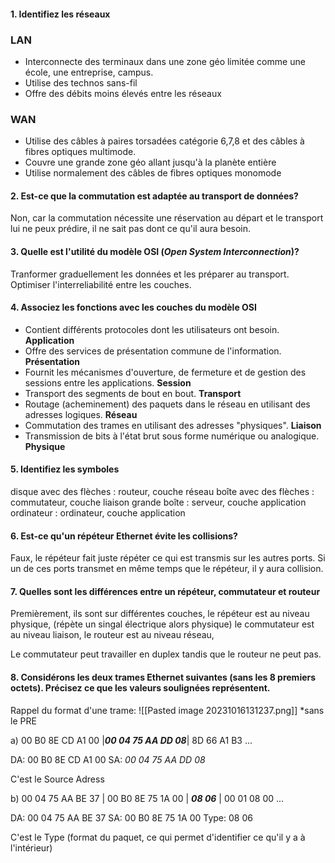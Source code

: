 #### 1. Identifiez les réseaux
### LAN
- Interconnecte des terminaux dans une zone géo limitée comme une école, une entreprise, campus.
- Utilise des technos sans-fil
- Offre des débits moins élevés entre les réseaux
### WAN
- Utilise des câbles à paires torsadées catégorie 6,7,8 et des câbles à fibres optiques multimode.
- Couvre une grande zone géo allant jusqu'à la planète entière
- Utilise normalement des câbles de fibres optiques monomode
#### 2. Est-ce que la commutation est adaptée au transport de données?
Non, car la commutation nécessite une réservation au départ et le transport lui ne peux prédire, il ne sait pas dont ce qu'il aura besoin.
#### 3. Quelle est l'utilité du modèle OSI (*Open System Interconnection*)?
Tranformer graduellement les données et les préparer au transport. Optimiser l'interreliabilité entre les couches.
#### 4. Associez les fonctions avec les couches du modèle OSI
- Contient différents protocoles dont les utilisateurs ont besoin.
**Application**
- Offre des services de présentation commune de l'information.
**Présentation**
- Fournit les mécanismes d'ouverture, de fermeture et de gestion des sessions entre les applications.
**Session**
- Transport des segments de bout en bout.
**Transport**
- Routage (acheminement) des paquets dans le réseau en utilisant des adresses logiques.
**Réseau**
- Commutation des trames en utilisant des adresses "physiques".
**Liaison**
- Transmission de bits à l'état brut sous forme numérique ou analogique.
**Physique**

#### 5. Identifiez les symboles
disque avec des flèches : routeur, couche réseau
boîte avec des flèches : commutateur, couche liaison 
grande boîte : serveur, couche application
ordinateur : ordinateur, couche application

#### 6. Est-ce qu'un répéteur Ethernet évite les collisions?
Faux, le répéteur fait juste répéter ce qui est transmis sur les autres ports. Si un de ces ports transmet en même temps que le répéteur, il y aura collision.

#### 7. Quelles sont les différences entre un répéteur, commutateur et routeur

Premièrement, ils sont sur différentes couches,
le répéteur est au niveau physique, (répète un singal électrique alors physique)
le commutateur est au niveau liaison, 
le routeur est au niveau réseau,

Le commutateur peut travailler en duplex tandis que le routeur ne peut pas.
#### 8. Considérons les deux trames Ethernet suivantes (sans les 8 premiers octets). Précisez ce que les valeurs soulignées représentent.

Rappel du format d'une trame:
![[Pasted image 20231016131237.png]]
*sans le PRE

a) 00 B0 8E CD A1 00 |***00 04 75 AA DD 08***| 8D 66 A1 B3 ...

DA: 00 B0 8E CD A1 00
SA: *00 04 75 AA DD 08*

C'est le Source Adress

b) 00 04 75 AA BE 37 | 00 B0 8E 75 1A 00 | ***08 06*** | 00 01 08 00 ...

DA: 00 04 75 AA BE 37
SA: 00 B0 8E 75 1A 00
Type: 08 06

C'est le Type (format du paquet, ce qui permet d'identifier ce qu'il y a à l'intérieur)